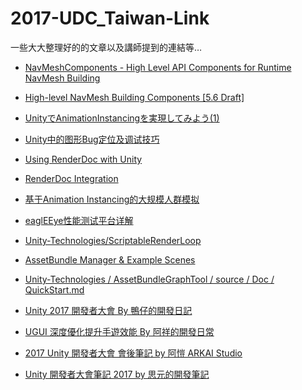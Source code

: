 # 2017-UDC_Taiwan-Link
一些大大整理好的的文章以及講師提到的連結等…

* [NavMeshComponents - High Level API Components for Runtime NavMesh Building](https://github.com/Unity-Technologies/NavMeshComponents)

* [High-level NavMesh Building Components [5.6 Draft]](https://docs.google.com/document/d/1usMrwMHTPNBFyT1hZRt-nQZzRDTciIQRVzmA7MQsFNw/edit)

* [UnityでAnimationInstancingを実現してみよう(1)](http://qiita.com/piti5/items/f101ba632085eea25775)

* [Unity中的图形Bug定位及调试技巧](http://forum.china.unity3d.com/thread-24398-1-1.html)

* [Using RenderDoc with Unity](https://unitycoder.com/blog/2016/07/23/using-renderdoc-with-unity/)

* [RenderDoc Integration](https://docs.unity3d.com/Manual/RenderDocIntegration.html)

* [基于Animation Instancing的大规模人群模拟](http://forum.china.unity3d.com/thread-24240-1-1.html)

* [eaglEEye性能测试平台详解](http://forum.china.unity3d.com/thread-24247-1-1.html)

* [Unity-Technologies/ScriptableRenderLoop](https://github.com/Unity-Technologies/ScriptableRenderLoop)

* [AssetBundle Manager & Example Scenes](https://www.assetstore.unity3d.com/en/?_ga=2.207826388.718599052.1497016655-1522464112.1482201974#!/content/45836)

* [Unity-Technologies / AssetBundleGraphTool / source / Doc / QuickStart.md](https://bitbucket.org/Unity-Technologies/assetbundlegraphtool/src/547a9200dc6d7d5171c819307da4a3c2cca5583f/Doc/QuickStart.md?at=1.1%2Frelease&fileviewer=file-view-default)

* [Unity 2017 開發者大會 By 鴨仔的開發日記](https://hackmd.io/s/Hywmu3Df-#unity-2017-%E9%96%8B%E7%99%BC%E8%80%85%E5%A4%A7%E6%9C%83)

* [UGUI 深度優化提升手遊效能 By 阿祥的開發日常](https://hackmd.io/s/S1z1ByaGb)

* [2017 Unity 開發者大會 會後筆記 by 阿愷 ARKAI Studio](http://k79k06k02k.com/blog/1137/unity/2017-unity-%E9%96%8B%E7%99%BC%E8%80%85%E5%A4%A7%E6%9C%83-%E6%9C%83%E5%BE%8C%E7%AD%86%E8%A8%98)

* [Unity 開發者大會筆記 2017 by 思元的開發筆記](http://dev.twsiyuan.com/2017/06/unity-developers-conference.html)
